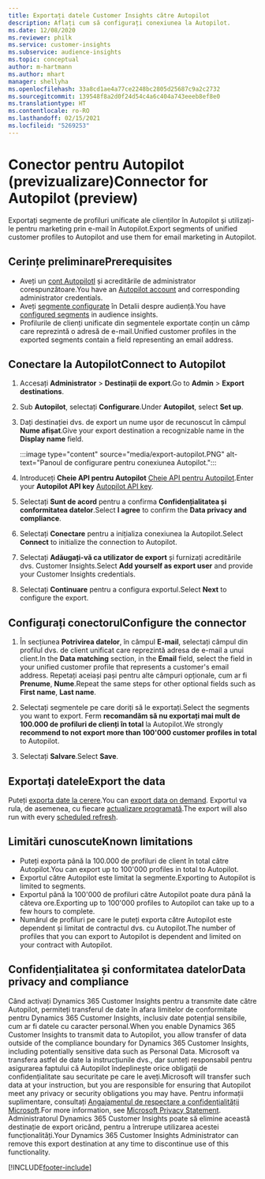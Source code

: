 ```yaml
---
title: Exportați datele Customer Insights către Autopilot
description: Aflați cum să configurați conexiunea la Autopilot.
ms.date: 12/08/2020
ms.reviewer: philk
ms.service: customer-insights
ms.subservice: audience-insights
ms.topic: conceptual
author: m-hartmann
ms.author: mhart
manager: shellyha
ms.openlocfilehash: 33a8cd1ae4a77ce2248bc2805d25687c9a2c2732
ms.sourcegitcommit: 139548f8a2d0f24d54c4a6c404a743eeeb8ef8e0
ms.translationtype: HT
ms.contentlocale: ro-RO
ms.lasthandoff: 02/15/2021
ms.locfileid: "5269253"
---
```

# <a name="connector-for-autopilot-preview"></a><span data-ttu-id="81d1c-103">Conector pentru Autopilot (previzualizare)</span><span class="sxs-lookup"><span data-stu-id="81d1c-103">Connector for Autopilot (preview)</span></span>

<span data-ttu-id="81d1c-104">Exportați segmente de profiluri unificate ale clienților în Autopilot și utilizați-le pentru marketing prin e-mail în Autopilot.</span><span class="sxs-lookup"><span data-stu-id="81d1c-104">Export segments of unified customer profiles to Autopilot and use them for email marketing in Autopilot.</span></span> 

## <a name="prerequisites"></a><span data-ttu-id="81d1c-105">Cerințe preliminare</span><span class="sxs-lookup"><span data-stu-id="81d1c-105">Prerequisites</span></span>

-   <span data-ttu-id="81d1c-106">Aveți un [cont Autopilotl](https://www.autopilothq.com/) și acreditările de administrator corespunzătoare.</span><span class="sxs-lookup"><span data-stu-id="81d1c-106">You have an [Autopilot account](https://www.autopilothq.com/) and corresponding administrator credentials.</span></span>
-   <span data-ttu-id="81d1c-107">Aveți [segmente configurate](segments.md) în Detalii despre audiență.</span><span class="sxs-lookup"><span data-stu-id="81d1c-107">You have [configured segments](segments.md) in audience insights.</span></span>
-   <span data-ttu-id="81d1c-108">Profilurile de clienți unificate din segmentele exportate conțin un câmp care reprezintă o adresă de e-mail.</span><span class="sxs-lookup"><span data-stu-id="81d1c-108">Unified customer profiles in the exported segments contain a field representing an email address.</span></span>

## <a name="connect-to-autopilot"></a><span data-ttu-id="81d1c-109">Conectare la Autopilot</span><span class="sxs-lookup"><span data-stu-id="81d1c-109">Connect to Autopilot</span></span>

1. <span data-ttu-id="81d1c-110">Accesați **Administrator** > **Destinații de export**.</span><span class="sxs-lookup"><span data-stu-id="81d1c-110">Go to **Admin** > **Export destinations**.</span></span>

1. <span data-ttu-id="81d1c-111">Sub **Autopilot**, selectați **Configurare**.</span><span class="sxs-lookup"><span data-stu-id="81d1c-111">Under **Autopilot**, select **Set up**.</span></span>

1. <span data-ttu-id="81d1c-112">Dați destinației dvs. de export un nume ușor de recunoscut în câmpul **Nume afișat**.</span><span class="sxs-lookup"><span data-stu-id="81d1c-112">Give your export destination a recognizable name in the **Display name** field.</span></span>

   :::image type="content" source="media/export-autopilot.PNG" alt-text="Panoul de configurare pentru conexiunea Autopilot.":::

1. <span data-ttu-id="81d1c-114">Introduceți **Cheie API pentru Autopilot** [Cheie API pentru Autopilot](https://autopilot.docs.apiary.io/#).</span><span class="sxs-lookup"><span data-stu-id="81d1c-114">Enter your **Autopilot API key** [Autopilot API key](https://autopilot.docs.apiary.io/#).</span></span>

1. <span data-ttu-id="81d1c-115">Selectați **Sunt de acord** pentru a confirma **Confidențialitatea și conformitatea datelor**.</span><span class="sxs-lookup"><span data-stu-id="81d1c-115">Select **I agree** to confirm the **Data privacy and compliance**.</span></span>

1. <span data-ttu-id="81d1c-116">Selectați **Conectare** pentru a inițializa conexiunea la Autopilot.</span><span class="sxs-lookup"><span data-stu-id="81d1c-116">Select **Connect** to initialize the connection to Autopilot.</span></span>

1. <span data-ttu-id="81d1c-117">Selectați **Adăugați-vă ca utilizator de export** și furnizați acreditările dvs. Customer Insights.</span><span class="sxs-lookup"><span data-stu-id="81d1c-117">Select **Add yourself as export user** and provide your Customer Insights credentials.</span></span>

1. <span data-ttu-id="81d1c-118">Selectați **Continuare** pentru a configura exportul.</span><span class="sxs-lookup"><span data-stu-id="81d1c-118">Select **Next** to configure the export.</span></span>

## <a name="configure-the-connector"></a><span data-ttu-id="81d1c-119">Configurați conectorul</span><span class="sxs-lookup"><span data-stu-id="81d1c-119">Configure the connector</span></span>

1. <span data-ttu-id="81d1c-120">În secțiunea **Potrivirea datelor**, în câmpul **E-mail**, selectați câmpul din profilul dvs. de client unificat care reprezintă adresa de e-mail a unui client.</span><span class="sxs-lookup"><span data-stu-id="81d1c-120">In the **Data matching** section, in the **Email** field, select the field in your unified customer profile that represents a customer's email address.</span></span> <span data-ttu-id="81d1c-121">Repetați aceiași pași pentru alte câmpuri opționale, cum ar fi **Prenume**, **Nume**.</span><span class="sxs-lookup"><span data-stu-id="81d1c-121">Repeat the same steps for other optional fields such as **First name**, **Last name**.</span></span>

1. <span data-ttu-id="81d1c-122">Selectați segmentele pe care doriți să le exportați.</span><span class="sxs-lookup"><span data-stu-id="81d1c-122">Select the segments you want to export.</span></span> <span data-ttu-id="81d1c-123">Ferm **recomandăm să nu exportați mai mult de 100.000 de profiluri de clienți în total** la Autopilot.</span><span class="sxs-lookup"><span data-stu-id="81d1c-123">We strongly **recommend to not export more than 100'000 customer profiles in total** to Autopilot.</span></span> 

1. <span data-ttu-id="81d1c-124">Selectați **Salvare**.</span><span class="sxs-lookup"><span data-stu-id="81d1c-124">Select **Save**.</span></span>

## <a name="export-the-data"></a><span data-ttu-id="81d1c-125">Exportați datele</span><span class="sxs-lookup"><span data-stu-id="81d1c-125">Export the data</span></span>

<span data-ttu-id="81d1c-126">Puteți [exporta date la cerere](export-destinations.md).</span><span class="sxs-lookup"><span data-stu-id="81d1c-126">You can [export data on demand](export-destinations.md).</span></span> <span data-ttu-id="81d1c-127">Exportul va rula, de asemenea, cu fiecare [actualizare programată](system.md#schedule-tab).</span><span class="sxs-lookup"><span data-stu-id="81d1c-127">The export will also run with every [scheduled refresh](system.md#schedule-tab).</span></span>

## <a name="known-limitations"></a><span data-ttu-id="81d1c-128">Limitări cunoscute</span><span class="sxs-lookup"><span data-stu-id="81d1c-128">Known limitations</span></span>

- <span data-ttu-id="81d1c-129">Puteți exporta până la 100.000 de profiluri de client în total către Autopilot.</span><span class="sxs-lookup"><span data-stu-id="81d1c-129">You can export up to 100'000 profiles in total to Autopilot.</span></span>
- <span data-ttu-id="81d1c-130">Exportul către Autopilot este limitat la segmente.</span><span class="sxs-lookup"><span data-stu-id="81d1c-130">Exporting to Autopilot is limited to segments.</span></span>
- <span data-ttu-id="81d1c-131">Exportul până la 100'000 de profiluri către Autopilot poate dura până la câteva ore.</span><span class="sxs-lookup"><span data-stu-id="81d1c-131">Exporting up to 100'000 profiles to Autopilot can take up to a few hours to complete.</span></span> 
- <span data-ttu-id="81d1c-132">Numărul de profiluri pe care le puteți exporta către Autopilot este dependent și limitat de contractul dvs. cu Autopilot.</span><span class="sxs-lookup"><span data-stu-id="81d1c-132">The number of profiles that you can export to Autopilot is dependent and limited on your contract with Autopilot.</span></span>

## <a name="data-privacy-and-compliance"></a><span data-ttu-id="81d1c-133">Confidențialitatea și conformitatea datelor</span><span class="sxs-lookup"><span data-stu-id="81d1c-133">Data privacy and compliance</span></span>

<span data-ttu-id="81d1c-134">Când activați Dynamics 365 Customer Insights pentru a transmite date către Autopilot, permiteți transferul de date în afara limitelor de conformitate pentru Dynamics 365 Customer Insights, inclusiv date potențial sensibile, cum ar fi datele cu caracter personal.</span><span class="sxs-lookup"><span data-stu-id="81d1c-134">When you enable Dynamics 365 Customer Insights to transmit data to Autopilot, you allow transfer of data outside of the compliance boundary for Dynamics 365 Customer Insights, including potentially sensitive data such as Personal Data.</span></span> <span data-ttu-id="81d1c-135">Microsoft va transfera astfel de date la instrucțiunile dvs., dar sunteți responsabil pentru asigurarea faptului că Autopilot îndeplinește orice obligații de confidențialitate sau securitate pe care le aveți.</span><span class="sxs-lookup"><span data-stu-id="81d1c-135">Microsoft will transfer such data at your instruction, but you are responsible for ensuring that Autopilot meet any privacy or security obligations you may have.</span></span> <span data-ttu-id="81d1c-136">Pentru informații suplimentare, consultați [Angajamentul de respectare a confidențialității Microsoft](https://go.microsoft.com/fwlink/?linkid=396732).</span><span class="sxs-lookup"><span data-stu-id="81d1c-136">For more information, see [Microsoft Privacy Statement](https://go.microsoft.com/fwlink/?linkid=396732).</span></span>
<span data-ttu-id="81d1c-137">Administratorul Dynamics 365 Customer Insights poate să elimine această destinație de export oricând, pentru a întrerupe utilizarea acestei funcționalități.</span><span class="sxs-lookup"><span data-stu-id="81d1c-137">Your Dynamics 365 Customer Insights Administrator can remove this export destination at any time to discontinue use of this functionality.</span></span>


[!INCLUDE[footer-include](../includes/footer-banner.md)]
